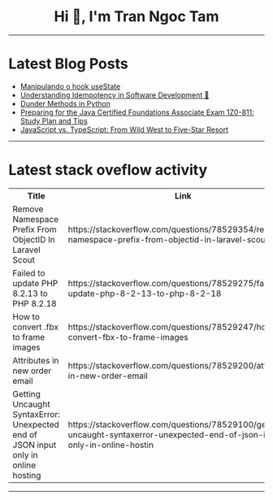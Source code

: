 <h1 align="center">Hi 👋, I'm Tran Ngoc Tam</h1>

---

# Latest Blog Posts 
<!-- BLOG-POST-LIST:START -->
- [Manipulando o hook useState](https://dev.to/devborges/manipulando-o-hook-usestate-b54)
- [Understanding Idempotency in Software Development 🥇](https://dev.to/_hm/understanding-idempotency-in-software-development-4kgo)
- [Dunder Methods in Python](https://dev.to/ezekiel_77/dunder-methods-in-python-7nh)
- [Preparing for the Java Certified Foundations Associate Exam 1Z0-811: Study Plan and Tips](https://dev.to/myexamcloud/preparing-for-the-java-certified-foundations-associate-exam-1z0-811-study-plan-and-tips-2c9m)
- [JavaScript vs. TypeScript: From Wild West to Five-Star Resort](https://dev.to/muzammil-cyber/javascript-vs-typescript-from-wild-west-to-five-star-resort-299i)
<!-- BLOG-POST-LIST:END -->

---

# Latest stack oveflow activity
<table>
  <tr><th>Title</th><th>Link</th></tr>
  <!-- STACKOVERFLOW:START --><tr><td>Remove Namespace Prefix From ObjectID In Laravel Scout</td><td>https://stackoverflow.com/questions/78529354/remove-namespace-prefix-from-objectid-in-laravel-scout</td></tr><tr><td>Failed to update PHP 8.2.13 to PHP 8.2.18</td><td>https://stackoverflow.com/questions/78529275/failed-to-update-php-8-2-13-to-php-8-2-18</td></tr><tr><td>How to convert .fbx to frame images</td><td>https://stackoverflow.com/questions/78529247/how-to-convert-fbx-to-frame-images</td></tr><tr><td>Attributes in new order email</td><td>https://stackoverflow.com/questions/78529200/attributes-in-new-order-email</td></tr><tr><td>Getting Uncaught SyntaxError: Unexpected end of JSON input only in online hosting</td><td>https://stackoverflow.com/questions/78529100/getting-uncaught-syntaxerror-unexpected-end-of-json-input-only-in-online-hostin</td></tr><!-- STACKOVERFLOW:END -->
</table>

---


